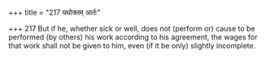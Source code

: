 +++
title = "217 यथोक्तम् आर्तः"

+++
217	But if he, whether sick or well, does not (perform or) cause to be performed (by others) his work according to his agreement, the wages for that work shall not be given to him, even (if it be only) slightly incomplete.